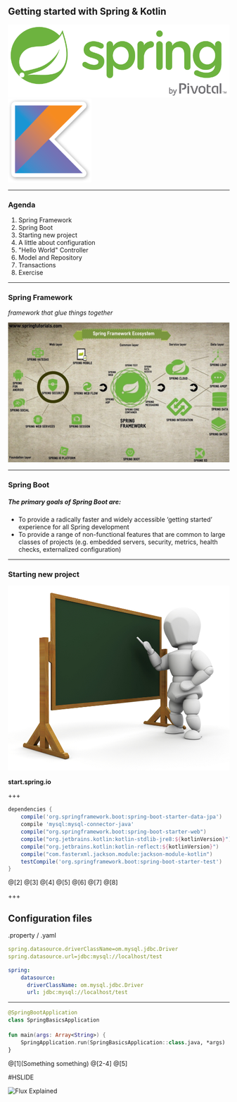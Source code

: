  ## Getting started with Spring & Kotlin

![SpringLogo](presentation/assets/springlogo.png)
![KotlinLogo](presentation/assets/kotlin-logo.png)

---

### Agenda

1. Spring Framework
2. Spring Boot
3. Starting new project
4. A little about configuration
5. "Hello World" Controller
6. Model and Repository
7. Transactions
8. Exercise

---
### Spring Framework
  _framework that glue things together_

![SpringEco](presentation/assets/springframework.jpeg)
 
---
 
### Spring Boot

##### The primary goals of Spring Boot are:

* To provide a radically faster and widely accessible ‘getting started’ experience for all Spring development
* To provide a range of non-functional features that are common to large classes of projects (e.g. embedded servers, security, metrics, health checks, externalized configuration)


---

### Starting new project
![NewProjectLogo](presentation/assets/newproject.jpg)

<b>start.spring.io</b>

+++

```groovy
dependencies {
	compile('org.springframework.boot:spring-boot-starter-data-jpa')
	compile 'mysql:mysql-connector-java'
	compile("org.springframework.boot:spring-boot-starter-web")
	compile("org.jetbrains.kotlin:kotlin-stdlib-jre8:${kotlinVersion}")
	compile("org.jetbrains.kotlin:kotlin-reflect:${kotlinVersion}")
	compile("com.fasterxml.jackson.module:jackson-module-kotlin")
	testCompile('org.springframework.boot:spring-boot-starter-test')
}
```
@[2]
@[3]
@[4]
@[5]
@[6]
@[7]
@[8]

+++
## Configuration files
.property / .yaml

```yaml
spring.datasource.driverClassName=om.mysql.jdbc.Driver
spring.datasource.url=jdbc:mysql://localhost/test
```

```yaml
spring:
    datasource:
      driverClassName: om.mysql.jdbc.Driver
      url: jdbc:mysql://localhost/test
```

---
```kotlin
@SpringBootApplication
class SpringBasicsApplication

fun main(args: Array<String>) {
    SpringApplication.run(SpringBasicsApplication::class.java, *args)
}
```
@[1](Something something)
@[2-4]
@[5]

#HSLIDE

![Flux Explained](https://facebook.github.io/flux/img/flux-simple-f8-diagram-explained-1300w.png)